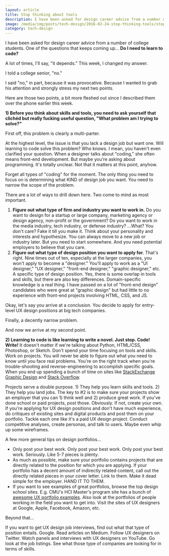 ```yaml
---
layout: article
title: Stop thinking about tools
description: I have been asked for design career advice from a number of college students. One of the questions that keeps coming up… Do I need to learn to code? A lot of times, I’ll say, “it depends.” This week, I changed my answer. I told a college senior, “no.”
image: /media/img/posts/tech-design/2016-02-24-stop-thinking-tools/stop-tools.jpg
category: tech-design
---
```


I have been asked for design career advice from a number of college students. One of the questions that keeps coming up... <strong>Do I need to learn to code?</strong>

A lot of times, I'll say, "it depends." This week, I changed my answer.

I told a college senior, "no."

I said "no," in part, because it was provocative. Because I wanted to grab his attention and strongly stress my next two points.

Here are those two points, a bit more fleshed out since I described them over the phone earlier this week.  

<strong>1) Before you think about skills and tools, you need to ask yourself that clichéd but really fucking useful question, "What problem am I trying to solve?"</strong>

First off, this problem is clearly a multi-parter.

At the highest level, the issue is that you lack a design job but want one. Will learning to code solve this problem? Who knows. I mean, you haven't even clarified your question. When a designer talks about "coding," she often means front-end development. But maybe you're asking about programming. It's totally unclear. Not that it matters at this point, anyhow.

Forget all types of "coding" for the moment. The only thing you need to focus on is determining what KIND of design job you want. You need to narrow the scope of the problem.

There are a lot of ways to drill down here. Two come to mind as most important.

<ol>
	<li><strong>Figure out what type of firm and industry you want to work in.</strong> Do you want to design for a startup or large company, marketing agency or design agency, non-profit or the government? Do you want to work in the media industry, tech industry, or defense industry? ...What? You don't care? Fake it till you make it. Think about your personality and interests and hypothesize. You can always move to a new job or industry later. But you need to start somewhere. And you need potential employers to believe that you care.</li>
	<li><strong>Figure out what type of design position you want to apply for.</strong> That's right. Nine times out of ten, especially at the larger companies, you won't apply to become a "designer." You'll apply to work as a "UI designer," "UX designer," "front-end designer," "graphic designer," etc. A specific type of design position. Yes, there is some overlap in tools and skills, but there are also key differences. Domain-specific knowledge is a real thing. I have passed on a lot of "front-end design" candidates who were great at "graphic design" but had little to no experience with front-end projects involving HTML, CSS, and JS.</li>
</ol>

Okay, let's say you arrive at a conclusion. You decide to apply for entry-level UX design positions at big tech companies.

Finally, a decently narrow problem.

And now we arrive at my second point.

<strong>2) Learning to code is like learning to write a novel. Just stop. Code! Write!</strong> It doesn't matter if we're talking about Python, HTML/CSS, Photoshop, or Sketch. Don't spend your time focusing on tools and skills. Work on projects. You will never be able to figure out what you need to know until you face real problems. You're on the right track when you're trouble-shooting and reverse-engineering to accomplish specific goals. When you end up spending a bunch of time on sites like <a href="http://graphicdesign.stackexchange.com/">StackExchange Graphic Design</a> and <a href="http://stackoverflow.com/">Stack Overflow</a>.

Projects serve a double purpose. 1) They help you learn skills and tools. 2) They help you land jobs. The key to #2 is to make sure your projects show an employer that you can 1) think well and 2) produce great work. If you've done school or paid projects, post those. Obviously. If not, create your own. If you're applying for UX design positions and don't have much experience, do critiques of existing sites and digital products and post them on your portfolio. Tackle each one like it's a paid UX design project. Conduct competitive analyses, create personas, and talk to users. Maybe even whip up some wireframes.

A few more general tips on design portfolios...
<ul>
	<li>Only post your best work. Only post your best work. Only post your best work. Seriously. Like 5-7 pieces is plenty.</li>
	<li>As much as possible, make sure your portfolio contains projects that are directly related to the position for which you are applying. If your portfolio has a decent amount of indirectly related content, call out the directly related pieces in your cover letter. Link to them. Make it dead simple for the employer. HAND IT TO THEM.</li>
	<li>If you want to see examples of great portfolios, browse the top design school sites. E.g. CMU's HCI Master's program site has a bunch of <a href="https://www.hcii.cmu.edu/people/alumni/mhci">awesome UX portfolio examples</a>. Also look at the portfolios of people working in the field you want to get into. Visit the sites of UX designers at Google, Apple, Facebook, Amazon, etc.</li>
</ul>

Beyond that...

If you want to get UX design job interviews, find out what that type of position entails. Google. Read articles on Medium. Follow UX designers on Twitter. Watch panels and interviews with UX designers on YouTube. Go look at the job listings. See what those type of companies are looking for in terms of skills.